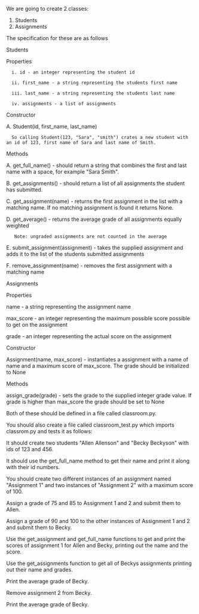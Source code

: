 We are going to create 2 classes:

1. Students
2. Assignments

The specification for these are as follows

Students

Properties

      i. id - an integer representing the student id
      
      ii. first_name - a string representing the students first name
      
      iii. last_name - a string representing the students last name
      
      iv. assignments - a list of assignments

Constructor

   A. Student(id, first_name, last_name)
   
      So calling Student(123, "Sara", "smith") crates a new student with an id of 123, first name of Sara and last name of Smith.
      
Methods

   A. get_full_name() - should return a string that combines the first and last name with a space, for example "Sara Smith".
   
   B. get_assignments() - should return a list of all assignments the student has submitted.
   
   C. get_assignment(name) - returns the first assignment in the list with a matching name. If no matching assignment is found it 
   returns None.
   
   D. get_average() - returns the average grade of all assignments equally weighted
   
       Note: ungraded assignments are not counted in the average
       
   E. submit_assignment(assignment) - takes the supplied assignment and adds it to the list of the students submitted assignments
   
   F. remove_assignment(name) - removes the first assignment with a matching name

Assignments

Properties

name - a string representing the assignment name

max_score - an integer representing the maximum possible score possible to get on the assignment

grade - an integer representing the actual score on the assignment

Constructor

Assignment(name, max_score) - instantiates a assignment with a name of name and a maximum score of max_score. The grade should be initialized to None

Methods

assign_grade(grade) - sets the grade to the supplied integer grade value. If grade is higher than max_score the grade should be set to None

Both of these should be defined in a file called classroom.py.

You should also create a file called classroom_test.py which imports classrom.py and tests it as follows:

It should create two students "Allen Allenson" and "Becky Beckyson" with ids of 123 and 456.

It should use the get_full_name method to get their name and print it along with their id numbers.

You should create two different instances of an assignment named "Assignment 1" and two instances of "Assignment 2" with a maximum score of 100.

Assign a grade of 75 and 85 to Assignment 1 and 2 and submit them to Allen.

Assign a grade of 90 and 100 to the other instances of Assignment 1 and 2 and submit them to Becky.

Use the get_assignment and get_full_name functions to get and print the scores of assignment 1 for Allen and Becky, printing out the name and the score.

Use the get_assignments function to get all of Beckys assignments printing out their name and grades.

Print the average grade of Becky.

Remove assignment 2 from Becky.

Print the average grade of Becky.
